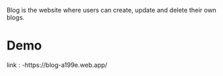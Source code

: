 Blog is the website where users can create, update and delete their own blogs.

<h1>Demo</h1>
link : -https://blog-a199e.web.app/
